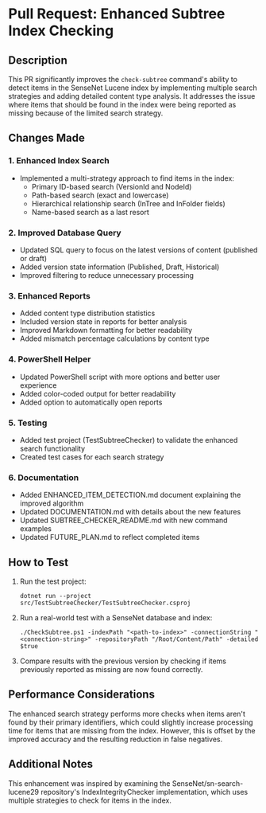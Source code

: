 # Pull Request: Enhanced Subtree Index Checking

## Description

This PR significantly improves the `check-subtree` command's ability to detect items in the SenseNet Lucene index by implementing multiple search strategies and adding detailed content type analysis. It addresses the issue where items that should be found in the index were being reported as missing because of the limited search strategy.

## Changes Made

### 1. Enhanced Index Search

- Implemented a multi-strategy approach to find items in the index:
  - Primary ID-based search (VersionId and NodeId)
  - Path-based search (exact and lowercase)
  - Hierarchical relationship search (InTree and InFolder fields)
  - Name-based search as a last resort

### 2. Improved Database Query

- Updated SQL query to focus on the latest versions of content (published or draft)
- Added version state information (Published, Draft, Historical)
- Improved filtering to reduce unnecessary processing

### 3. Enhanced Reports

- Added content type distribution statistics
- Included version state in reports for better analysis
- Improved Markdown formatting for better readability
- Added mismatch percentage calculations by content type

### 4. PowerShell Helper

- Updated PowerShell script with more options and better user experience
- Added color-coded output for better readability
- Added option to automatically open reports

### 5. Testing

- Added test project (TestSubtreeChecker) to validate the enhanced search functionality
- Created test cases for each search strategy

### 6. Documentation

- Added ENHANCED_ITEM_DETECTION.md document explaining the improved algorithm
- Updated DOCUMENTATION.md with details about the new features
- Updated SUBTREE_CHECKER_README.md with new command examples
- Updated FUTURE_PLAN.md to reflect completed items

## How to Test

1. Run the test project:
   ```
   dotnet run --project src/TestSubtreeChecker/TestSubtreeChecker.csproj
   ```

2. Run a real-world test with a SenseNet database and index:
   ```
   ./CheckSubtree.ps1 -indexPath "<path-to-index>" -connectionString "<connection-string>" -repositoryPath "/Root/Content/Path" -detailed $true
   ```

3. Compare results with the previous version by checking if items previously reported as missing are now found correctly.

## Performance Considerations

The enhanced search strategy performs more checks when items aren't found by their primary identifiers, which could slightly increase processing time for items that are missing from the index. However, this is offset by the improved accuracy and the resulting reduction in false negatives.

## Additional Notes

This enhancement was inspired by examining the SenseNet/sn-search-lucene29 repository's IndexIntegrityChecker implementation, which uses multiple strategies to check for items in the index.
